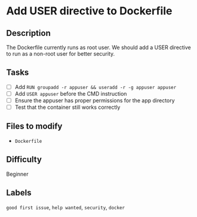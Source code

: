 # Add USER directive to Dockerfile

## Description
The Dockerfile currently runs as root user. We should add a USER directive to run as a non-root user for better security.

## Tasks
- [ ] Add `RUN groupadd -r appuser && useradd -r -g appuser appuser` 
- [ ] Add `USER appuser` before the CMD instruction
- [ ] Ensure the appuser has proper permissions for the app directory
- [ ] Test that the container still works correctly

## Files to modify
- `Dockerfile`

## Difficulty
Beginner

## Labels
`good first issue`, `help wanted`, `security`, `docker`
